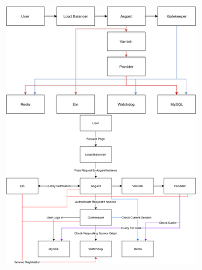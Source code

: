 <!-- TITLE: Architecture -->

![Overall Architecture](/uploads/development/overall-architecture.png "Overall Architecture")
![Overall Architecture 2](/uploads/development/overall-architecture-2.png "Overall Architecture 2")